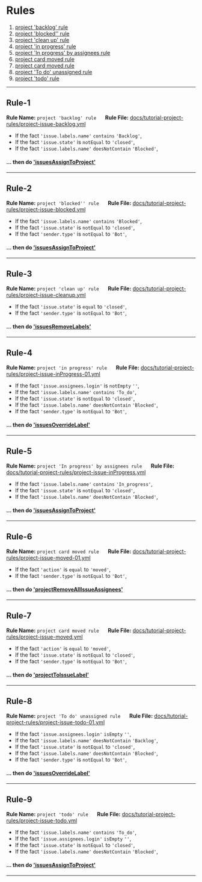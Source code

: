 # Rules

1. [project 'backlog' rule](#Rule-1)
2. [project 'blocked'' rule](#Rule-2)
3. [project 'clean up' rule](#Rule-3)
4. [project 'in progress' rule](#Rule-4)
5. [project 'In progress' by assignees rule](#Rule-5)
6. [project card moved rule](#Rule-6)
7. [project card moved rule](#Rule-7)
8. [project 'To do' unassigned rule](#Rule-8)
9. [project 'todo' rule](#Rule-9)
---

## Rule-1

**Rule Name:** `project 'backlog' rule` &nbsp;&nbsp;&nbsp;&nbsp;
**Rule File:** [docs/tutorial-project-rules/project-issue-backlog.yml](docs/tutorial-project-rules/project-issue-backlog.yml)

- If the fact `'issue.labels.name'`  `contains`  `'Backlog'`,
- If the fact `'issue.state'` is `notEqual` to `'closed'`,
- If the fact `'issue.labels.name'`  `doesNotContain`  `'Blocked'`,

#### ... then do ['issuesAssignToProject'](src/eventHandlers/issuesAssignToProject.js)

---

## Rule-2

**Rule Name:** `project 'blocked'' rule` &nbsp;&nbsp;&nbsp;&nbsp;
**Rule File:** [docs/tutorial-project-rules/project-issue-blocked.yml](docs/tutorial-project-rules/project-issue-blocked.yml)

- If the fact `'issue.labels.name'`  `contains`  `'Blocked'`,
- If the fact `'issue.state'` is `notEqual` to `'closed'`,
- If the fact `'sender.type'` is `notEqual` to `'Bot'`,

#### ... then do ['issuesAssignToProject'](src/eventHandlers/issuesAssignToProject.js)

---

## Rule-3

**Rule Name:** `project 'clean up' rule` &nbsp;&nbsp;&nbsp;&nbsp;
**Rule File:** [docs/tutorial-project-rules/project-issue-cleanup.yml](docs/tutorial-project-rules/project-issue-cleanup.yml)

- If the fact `'issue.state'` is `equal` to `'closed'`,
- If the fact `'sender.type'` is `notEqual` to `'Bot'`,

#### ... then do ['issuesRemoveLabels'](src/eventHandlers/issuesRemoveLabels.js)

---

## Rule-4

**Rule Name:** `project 'in progress' rule` &nbsp;&nbsp;&nbsp;&nbsp;
**Rule File:** [docs/tutorial-project-rules/project-issue-inProgress-01.yml](docs/tutorial-project-rules/project-issue-inProgress-01.yml)

- If the fact `'issue.assignees.login'` is `notEmpty`  `''`,
- If the fact `'issue.labels.name'`  `contains`  `'To_do'`,
- If the fact `'issue.state'` is `notEqual` to `'closed'`,
- If the fact `'issue.labels.name'`  `doesNotContain`  `'Blocked'`,
- If the fact `'sender.type'` is `notEqual` to `'Bot'`,

#### ... then do ['issuesOverrideLabel'](src/eventHandlers/issuesOverrideLabel.js)

---

## Rule-5

**Rule Name:** `project 'In progress' by assignees rule` &nbsp;&nbsp;&nbsp;&nbsp;
**Rule File:** [docs/tutorial-project-rules/project-issue-inProgress.yml](docs/tutorial-project-rules/project-issue-inProgress.yml)

- If the fact `'issue.labels.name'`  `contains`  `'In_progress'`,
- If the fact `'issue.state'` is `notEqual` to `'closed'`,
- If the fact `'issue.labels.name'`  `doesNotContain`  `'Blocked'`,

#### ... then do ['issuesAssignToProject'](src/eventHandlers/issuesAssignToProject.js)

---

## Rule-6

**Rule Name:** `project card moved rule` &nbsp;&nbsp;&nbsp;&nbsp;
**Rule File:** [docs/tutorial-project-rules/project-issue-moved-01.yml](docs/tutorial-project-rules/project-issue-moved-01.yml)

- If the fact `'action'` is `equal` to `'moved'`,
- If the fact `'sender.type'` is `notEqual` to `'Bot'`,

#### ... then do ['projectRemoveAllIssueAssignees'](src/eventHandlers/projectRemoveAllIssueAssignees.js)

---

## Rule-7

**Rule Name:** `project card moved rule` &nbsp;&nbsp;&nbsp;&nbsp;
**Rule File:** [docs/tutorial-project-rules/project-issue-moved.yml](docs/tutorial-project-rules/project-issue-moved.yml)

- If the fact `'action'` is `equal` to `'moved'`,
- If the fact `'issue.state'` is `notEqual` to `'closed'`,
- If the fact `'sender.type'` is `notEqual` to `'Bot'`,

#### ... then do ['projectToIssueLabel'](src/eventHandlers/projectToIssueLabel.js)

---

## Rule-8

**Rule Name:** `project 'To do' unassigned rule` &nbsp;&nbsp;&nbsp;&nbsp;
**Rule File:** [docs/tutorial-project-rules/project-issue-todo-01.yml](docs/tutorial-project-rules/project-issue-todo-01.yml)

- If the fact `'issue.assignees.login'`  `isEmpty`  `''`,
- If the fact `'issue.labels.name'`  `doesNotContain`  `'Backlog'`,
- If the fact `'issue.state'` is `notEqual` to `'closed'`,
- If the fact `'issue.labels.name'`  `doesNotContain`  `'Blocked'`,
- If the fact `'sender.type'` is `notEqual` to `'Bot'`,

#### ... then do ['issuesOverrideLabel'](src/eventHandlers/issuesOverrideLabel.js)

---

## Rule-9

**Rule Name:** `project 'todo' rule` &nbsp;&nbsp;&nbsp;&nbsp;
**Rule File:** [docs/tutorial-project-rules/project-issue-todo.yml](docs/tutorial-project-rules/project-issue-todo.yml)

- If the fact `'issue.labels.name'`  `contains`  `'To_do'`,
- If the fact `'issue.assignees.login'`  `isEmpty`  `''`,
- If the fact `'issue.state'` is `notEqual` to `'closed'`,
- If the fact `'issue.labels.name'`  `doesNotContain`  `'Blocked'`,

#### ... then do ['issuesAssignToProject'](src/eventHandlers/issuesAssignToProject.js)

---
